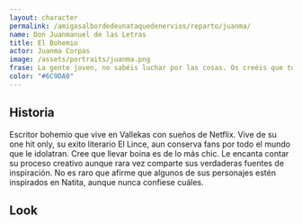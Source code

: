 ```yaml
---
layout: character
permalink: /amigasalbordedeunataquedenervios/reparto/juanma/
name: Don Juanmanuel de las Letras
title: El Bohemio
actor: Juanma Corpas 
image: /assets/portraits/juanma.png
frase: La gente joven, no sabéis luchar por las cosas. Os creéis que todo es placer. Pues no, hay que sufrir. Y mucho
color: "#6C9DA0"
---
```


## Historia

Escritor bohemio que vive en Vallekas con sueños de Netflix. Vive de su one hit only, su exito literario El Lince, aun conserva fans por todo el mundo que le idolatran. Cree que llevar boina es de lo más chic. Le encanta contar su proceso creativo aunque rara vez comparte sus verdaderas fuentes de inspiración. No es raro que afirme que algunos de sus personajes estén inspirados en Natita, aunque nunca confiese cuáles.

## Look

